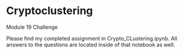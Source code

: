 # Cryptoclustering
Module 19 Challenge

Please find my completed assignment in Crypto_CLustering.ipynb. All answers to the questions are located inside of that notebook as well.